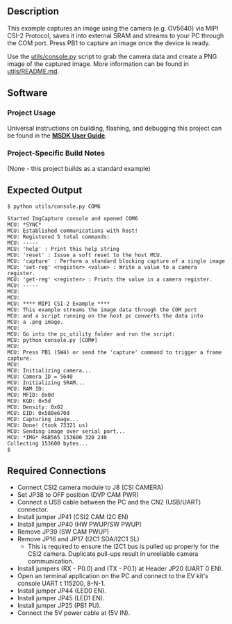 ## Description

This example captures an image using the camera (e.g. OV5640) via MIPI CSI-2 Protocol, saves it into external SRAM and streams to your PC through the COM port. Press PB1 to capture an image once the device is ready.

Use the [utils/console.py](utils/console.py) script to grab the camera data and create a PNG image of the captured image. More information can be found in [utils/README.md](utils/README.md).

## Software

### Project Usage

Universal instructions on building, flashing, and debugging this project can be found in the **[MSDK User Guide](https://analogdevicesinc.github.io/msdk/USERGUIDE/)**.

### Project-Specific Build Notes

(None - this project builds as a standard example)

## Expected Output

```shell
$ python utils/console.py COM6

Started ImgCapture console and opened COM6
MCU: *SYNC*
MCU: Established communications with host!
MCU: Registered 5 total commands:
MCU: -----
MCU: 'help' : Print this help string
MCU: 'reset' : Issue a soft reset to the host MCU.
MCU: 'capture' : Perform a standard blocking capture of a single image
MCU: 'set-reg' <register> <value> : Write a value to a camera register.
MCU: 'get-reg' <register> : Prints the value in a camera register.
MCU: -----
MCU:
MCU:
MCU: **** MIPI CSI-2 Example ****
MCU: This example streams the image data through the COM port
MCU: and a script running on the host pc converts the data into
MCU: a .png image.
MCU:
MCU: Go into the pc_utility folder and run the script:
MCU: python console.py [COM#]
MCU:
MCU: Press PB1 (SW4) or send the 'capture' command to trigger a frame capture.
MCU:
MCU: Initializing camera...
MCU: Camera ID = 5640
MCU: Initializing SRAM...
MCU: RAM ID:
MCU: MFID: 0x0d
MCU: KGD: 0x5d
MCU: Density: 0x02
MCU: EID: 0x588e670d
MCU: Capturing image...
MCU: Done! (took 73321 us)
MCU: Sending image over serial port...
MCU: *IMG* RGB565 153600 320 240
Collecting 153600 bytes...
$
```

## Required Connections

- Connect CSI2 camera module to J8 (CSI CAMERA)
- Set JP38 to OFF position (DVP CAM PWR)
- Connect a USB cable between the PC and the CN2 (USB/UART) connector.
- Install jumper JP41 (CSI2 CAM I2C EN)
- Install jumper JP40 (HW PWUP/SW PWUP)
- Remove JP39 (SW CAM PWUP)
- Remove JP16 and JP17 (I2C1 SDA/I2C1 SL)
    - This is required to ensure the I2C1 bus is pulled up properly for the CSI2 camera.  Duplicate pull-ups result in unreliable camera communication.
- Install jumpers (RX - P0.0) and (TX - P0.1) at Header JP20 (UART 0 EN).
- Open an terminal application on the PC and connect to the EV kit's console UART t 115200, 8-N-1.
- Install jumper JP44 (LED0 EN).
- Install jumper JP45 (LED1 EN).
- Install jumper JP25 (PB1 PU).
- Connect the 5V power cable at (5V IN).
